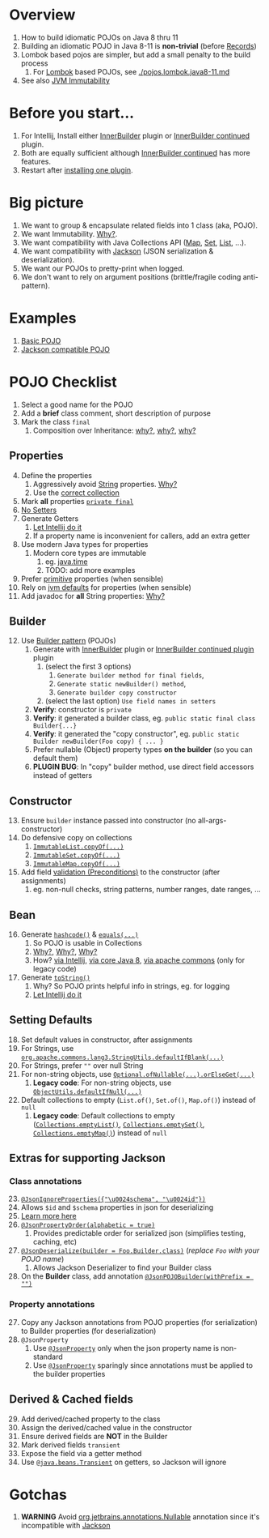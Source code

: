 # Overview
1. How to build idiomatic POJOs on Java 8 thru 11
1. Building an idiomatic POJO in Java 8-11 is **non-trivial** (before [Records](https://docs.oracle.com/en/java/javase/14/language/records.html))
1. Lombok based pojos are simpler, but add a small penalty to the build process
    1. For [Lombok](https://projectlombok.org/) based POJOs, see [./pojos.lombok.java8-11.md](./pojos.lombok.java8-11.md)
1. See also [JVM Immutability](jvm-immutability.md)


# Before you start...
1. For Intellij, Install either [InnerBuilder](https://plugins.jetbrains.com/plugin/7354-innerbuilder) plugin or [InnerBuilder continued](https://plugins.jetbrains.com/plugin/15818-innerbuilder-continued) plugin.
1. Both are equally sufficient although [InnerBuilder continued](https://plugins.jetbrains.com/plugin/15818-innerbuilder-continued) has more features.
1. Restart after [installing one plugin](https://www.jetbrains.com/help/idea/managing-plugins.html).


# Big picture
1. We want to group & encapsulate related fields into 1 class (aka, POJO).
1. We want Immutability.  [Why?](../general/immutability.md).
1. We want compatibility with Java Collections API ([Map](https://docs.oracle.com/en/java/javase/11/docs/api/java.base/java/util/Map.html), [Set](https://docs.oracle.com/en/java/javase/11/docs/api/java.base/java/util/Set.html), [List](https://docs.oracle.com/en/java/javase/11/docs/api/java.base/java/util/List.html), ...).
1. We want compatibility with [Jackson](https://github.com/FasterXML/jackson) (JSON serialization & deserialization).
1. We want our POJOs to pretty-print when logged.
1. We don't want to rely on argument positions (brittle/fragile coding anti-pattern).


# Examples
1. [Basic POJO](./pojo.example-1.md)
1. [Jackson compatible POJO](./pojo.example-2.md)


# POJO Checklist
1. Select a good name for the POJO
1. Add a **brief** class comment, short description of purpose
1. Mark the class `final`
    1. Composition over Inheritance: [why?](https://en.wikipedia.org/wiki/Composition_over_inheritance), [why?](https://stackoverflow.com/questions/49002/prefer-composition-over-inheritance), [why?](https://medium.com/geekculture/composition-over-inheritance-7faed1628595)

## Properties
4. Define the properties
    1. Aggressively avoid [String](https://docs.oracle.com/en/java/javase/11/docs/api/java.base/java/lang/String.html) properties.  [Why?](./strings.avoid.md)
    1. Use the [correct collection](./collections.selecting.md)
1. Mark **all** properties [`private final`](https://docs.oracle.com/javase/tutorial/essential/concurrency/imstrat.html)
1. [No Setters](https://docs.oracle.com/javase/tutorial/essential/concurrency/imstrat.html)
1. Generate Getters
    1. [Let Intellij do it](https://www.jetbrains.com/help/idea/generating-code.html#generate-getters-setters)
    1. If a property name is inconvenient for callers, add an extra getter
1. Use modern Java types for properties
    1. Modern core types are immutable
        1. eg. [java.time](https://docs.oracle.com/javase/8/docs/api/java/time/package-summary.html)
        1. TODO: add more examples
1. Prefer [primitive](https://docs.oracle.com/javase/tutorial/java/nutsandbolts/datatypes.html) properties (when sensible)
1. Rely on [jvm defaults](https://docs.oracle.com/javase/tutorial/java/nutsandbolts/datatypes.html) for properties (when sensible)
1. Add javadoc for **all** String properties: [Why?](./strings.avoid.md)


## Builder
12. Use [Builder pattern](https://refactoring.guru/design-patterns/builder) (POJOs)
    1. Generate with [InnerBuilder](https://plugins.jetbrains.com/plugin/7354-innerbuilder) plugin or [InnerBuilder continued plugin](https://plugins.jetbrains.com/plugin/15818-innerbuilder-continued) plugin
        1. (select the first 3 options)
            1. `Generate builder method for final fields`,
            1. `Generate static newBuilder() method`,
            1. `Generate builder copy constructor`
        1. (select the last option) `Use field names in setters`
    1. **Verify**: constructor is `private`
    1. **Verify**: it generated a builder class, eg. `public static final class Builder{...}`
    1. **Verify**: it generated the "copy constructor", eg. `public static Builder newBuilder(Foo copy) { ... }`
    1. Prefer nullable (Object) property types **on the builder** (so you can default them)
    1. **PLUGIN BUG**: In "copy" builder method, use direct field accessors instead of getters

## Constructor
13. Ensure `builder` instance passed into constructor (no all-args-constructor)
1. Do defensive copy on collections
    1. [`ImmutableList.copyOf(...)`](https://guava.dev/releases/31.0-jre/api/docs/com/google/common/collect/ImmutableList.html#copyOf(java.lang.Iterable))
    1. [`ImmutableSet.copyOf(...)`](https://guava.dev/releases/31.0.1-jre/api/docs/com/google/common/collect/ImmutableSet.html#copyOf(java.util.Collection))
    1. [`ImmutableMap.copyOf(...)`](https://guava.dev/releases/31.0-jre/api/docs/com/google/common/collect/ImmutableMap.html#copyOf(java.util.Map))
1. Add field [validation (Preconditions)](./preconditions.md) to the constructor (after assignments)
    1. eg. non-null checks, string patterns, number ranges, date ranges, ...

## Bean
16. Generate [`hashcode()`](https://docs.oracle.com/en/java/javase/11/docs/api/java.base/java/lang/Object.html#hashCode()) & [`equals(...)`](https://docs.oracle.com/en/java/javase/11/docs/api/java.base/java/lang/Object.html#equals(java.lang.Object))
    1. So POJO is usable in Collections
    1. [Why?](https://www.baeldung.com/java-equals-hashcode-contracts), [Why?](https://www.geeksforgeeks.org/equals-hashcode-methods-java/), [Why?](https://howtodoinjava.com/java/basics/java-hashcode-equals-methods/)
    1. How? [via Intellij](https://www.jetbrains.com/help/idea/generate-equals-and-hashcode-wizard.html), [via core Java 8](https://docs.oracle.com/javase/8/docs/api/java/util/Objects.html#hashCode-java.lang.Object-), [via apache commons](https://commons.apache.org/proper/commons-lang/apidocs/org/apache/commons/lang3/builder/EqualsBuilder.html) (only for legacy code)
1. Generate [`toString()`](https://docs.oracle.com/javase/8/docs/api/java/lang/Object.html#toString--)
    1. Why? So POJO prints helpful info in strings, eg. for logging
    1. [Let Intellij do it](https://www.jetbrains.com/help/idea/generating-code.html#generate-tostring)

## Setting Defaults
18. Set default values in constructor, after assignments
1. For Strings, use [`org.apache.commons.lang3.StringUtils.defaultIfBlank(...)`](https://commons.apache.org/proper/commons-lang/apidocs/org/apache/commons/lang3/StringUtils.html)
1. For Strings, prefer `""` over null String
1. For non-string objects, use [`Optional.ofNullable(...).orElseGet(...)`](https://docs.oracle.com/javase/8/docs/api/java/util/Optional.html)
    1. **Legacy code**: For non-string objects, use [`ObjectUtils.defaultIfNull(...)`](https://commons.apache.org/proper/commons-lang/apidocs/org/apache/commons/lang3/ObjectUtils.html)
1. Default collections to empty (`List.of()`, `Set.of()`, `Map.of()`) instead of `null`
    1. **Legacy code**: Default collections to empty ([`Collections.emptyList()`](https://docs.oracle.com/javase/8/docs/api/java/util/Collections.html#emptyList--), [`Collections.emptySet()`](https://docs.oracle.com/javase/8/docs/api/java/util/Collections.html#emptySet--), [`Collections.emptyMap()`](https://docs.oracle.com/javase/8/docs/api/java/util/Collections.html#emptyMap--)) instead of `null`


## Extras for supporting Jackson
### Class annotations
23. [`@JsonIgnoreProperties({"\u0024schema", "\u0024id"})`](https://www.javadoc.io/doc/com.fasterxml.jackson.core/jackson-annotations/latest/com/fasterxml/jackson/annotation/JsonIgnoreProperties.html)
   1. Allows `$id` and `$schema` properties in json for deserializing
   1. [Learn more here](https://json-schema.org/)
1. [`@JsonPropertyOrder(alphabetic = true)`](https://www.javadoc.io/doc/com.fasterxml.jackson.core/jackson-annotations/2.13.0/com/fasterxml/jackson/annotation/JsonPropertyOrder.html)
   1. Provides predictable order for serialized json (simplifies testing, caching, etc)
1. [`@JsonDeserialize(builder = Foo.Builder.class)`](https://www.javadoc.io/doc/com.fasterxml.jackson.core/jackson-databind/latest/com/fasterxml/jackson/databind/JsonDeserializer.html) (*replace `Foo` with your POJO name*)
   1. Allows Jackson Deserializer to find your Builder class
1. On the **Builder** class, add annotation [`@JsonPOJOBuilder(withPrefix = "")`](https://javadoc.io/doc/com.fasterxml.jackson.core/jackson-databind/latest/com/fasterxml/jackson/databind/annotation/JsonPOJOBuilder.Value.html)

### Property annotations
27. Copy any Jackson annotations from POJO properties (for serialization) to Builder properties (for deserialization)
1. `@JsonProperty`
    1. Use [`@JsonProperty`](https://javadoc.io/doc/com.fasterxml.jackson.core/jackson-annotations/latest/com/fasterxml/jackson/annotation/JsonProperty.html) only when the json property name is non-standard
    1. Use [`@JsonProperty`](https://javadoc.io/doc/com.fasterxml.jackson.core/jackson-annotations/latest/com/fasterxml/jackson/annotation/JsonProperty.html) sparingly since annotations must be applied to the builder properties

## Derived & Cached fields
29. Add derived/cached property to the class
1. Assign the derived/cached value in the constructor
1. Ensure derived fields are **NOT** in the Builder
1. Mark derived fields `transient`
1. Expose the field via a getter method
1. Use [`@java.beans.Transient`](https://docs.oracle.com/javase/8/docs/api/java/beans/Transient.html) on getters, so Jackson will ignore


# Gotchas
1. **WARNING** Avoid [org.jetbrains.annotations.Nullable](https://www.jetbrains.com/help/idea/nullable-and-notnull-annotations.html) annotation since it's incompatible with [Jackson](https://github.com/FasterXML/jackson)
